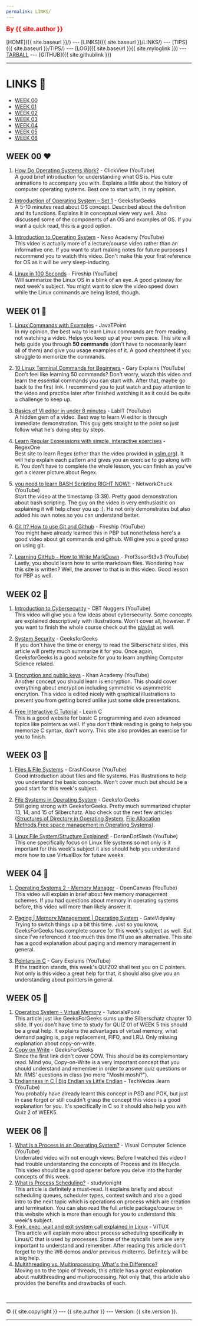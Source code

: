 ```yaml
---
permalink: LINKS/
---
```

<span style="color:red; font-weight:bold; font-size:larger;">By {{ site.author }}</span>
<br><br>
[HOME]({{ site.baseurl }}/) ---
[LINKS]({{ site.baseurl }}/LINKS/) ---
[TIPS]({{ site.baseurl }}/TIPS/) ---
[LOG]({{ site.baseurl }}{{ site.myloglink }}) ---
[TARBALL](https://os.vlsm.org/Log/AdrianRamadhan27.tar.bz2.txt) ---
[GITHUB]({{ site.githublink }})
<br>
<hr>

# LINKS 🔗

- [WEEK 00](#week-00-)
- [WEEK 01](#week-01-)
- [WEEK 02](#week-02-)
- [WEEK 03](#week-03-)
- [WEEK 04](#week-04-)
- [WEEK 05](#week-05-)
- [WEEK 06](#week-06-)


## WEEK 00 ❤
1. [How Do Operating Systems Work?](https://www.youtube.com/watch?v=GjNp0bBrjmU) - ClickView (YouTube)<br>
A good brief introduction for understanding what OS is. Has cute animations to accompany you with. Explains a little about the history of computer operating systems. Best one to start with, in my opinion.

2. [Introduction of Operating System – Set 1](https://www.geeksforgeeks.org/introduction-of-operating-system-set-1/) - GeeksforGeeks<br>
A 5-10 minutes read about OS concept. Described about the definition and its functions. Explains it in conceptual view very well. Also discussed some of the components of an OS and examples of OS. If you want a quick read, this is a good option.

3. [Introduction to Operating System](https://www.youtube.com/watch?v=vBURTt97EkA) - Neso Academy (YouTube)<br>
This video is actually more of a lecture/course video rather than an informative one. If you want to start making notes for future purposes I recommend you to watch this video. Don't make this your first reference for OS as it will be very sleep-inducing. 

4. [Linux in 100 Seconds](https://www.youtube.com/watch?v=rrB13utjYV4) - Fireship (YouTube)<br>
Will summarize the Linux OS in a blink of an eye. A good gateway for next week's subject. You might want to slow the video speed down while the Linux commands are being listed, though. 


## WEEK 01 🧡
1. [Linux Commands with Examples](https://www.javatpoint.com/linux-commands) - JavaTPoint<br>
In my opinion, the best way to learn Linux commands are from reading, not watching a video. Helps you keep up at your own pace. This site will help guide you through **50 commands** (don't have to necessarily learn all of them) and give you usage examples of it. A good cheatsheet if you struggle to memorize the commands.

2. [10 Linux Terminal Commands for Beginners](https://www.youtube.com/watch?v=CpTfQ-q6MPU&) - Gary Explains (YouTube)<br>
Don't feel like learning 50 commands? Don't worry, watch this video and learn the essential commands you can start with. After that, maybe go back to the first link. I recommend you to just watch and pay attention to the video and practice later after finished watching it as it could be quite a challenge to keep up. 

3. [Basics of VI editor in under 8 minutes](https://www.youtube.com/watch?v=-_DvfdgR-LA) - LabIT (YouTube)<br>
A hidden gem of a video. Best way to learn Vi editor is through immediate demonstration. This guy gets straight to the point so just follow what he's doing step by steps.

4. [Learn Regular Expressions with simple, interactive exercises](https://regexone.com/lesson/) - RegexOne<br>
Best site to learn Regex (other than the video provided in [vslm.org](https://osp4diss.vlsm.org/Welcome2GNULinux.html)). It will help explain each pattern and gives you an exercise to go along with it. You don't have to complete the whole lesson, you can finish as you've got a clearer picture about Regex.

5. [you need to learn BASH Scripting RIGHT NOW!!](https://youtu.be/SPwyp2NG-bE?t=219) - NetworkChuck (YouTube)<br>
Start the video at the timestamp (3:39). Pretty good demonstration about bash scripting. The guy on the video is very enthusiastic on explaining it will help cheer you up :). He not only demonstrates but also added his own notes so you can understand better.

6. [Git It? How to use Git and Github](https://www.youtube.com/watch?v=HkdAHXoRtos&) - Fireship (YouTube)<br>
You might have already learned this in PBP but nonetheless here's a good video about git commands and github. Will give you a good grasp on using git.

7. [Learning GitHub - How to Write MarkDown](https://www.youtube.com/watch?v=eJojC3lSkwg) - Prof3ssorSt3v3 (YouTube)<br>
Lastly, you should learn how to write markdown files. Wondering how this site is written? Well, the answer to that is in this video. Good lesson for PBP as well.

## WEEK 02 💛
1. [Introduction to Cybersecurity](https://www.youtube.com/watch?v=ULGILG-ZhO0) - CBT Nuggers (YouTube)<br>
This video will give you a few ideas about cybersecurity. Some concepts are explained descriptively with illustrations. Won't cover all, however. If you want to finish the whole course check out the [playlist](https://www.youtube.com/playlist?list=PLQVJk9oC5JKq15cieChuOU9zFdf-FlnMi) as well.

2. [System Security](https://www.geeksforgeeks.org/system-security/) - GeeksforGeeks <br>
If you don't have the time or energy to read the Silberschatz slides, this article will pretty much summarize it for you. Once again, GeeksforGeeks is a good website for you to learn anything Computer Science related. 

3. [Encryption and public keys](https://www.youtube.com/watch?v=6-JjHa-qLPk) - Khan Academy (YouTube)<br>
Another concept you should learn is encryption. This should cover everything about encryption including symmetric vs asymmetric encrytion. This video is edited nicely with graphical illustrations to prevent you from getting bored unlike just some slide presentations. 

4. [Free Interactive C Tutorial](https://www.learn-c.org) - Learn C<br>
This is a good website for basic C programming and even advanced topics like pointers as well. If you don't think reading is going to help you memorize C syntax, don't worry. This site also provides an exercise for you to finish.

## WEEK 03 💚
1. [Files & File Systems](https://www.youtube.com/watch?v=KN8YgJnShPM) - CrashCourse (YouTube)<br>
Good introduction about files and file systems. Has illustrations to help you understand the basic concepts. Won't cover much but should be a good start for this week's subject.

2. [File Systems in Operating System](https://www.geeksforgeeks.org/file-systems-in-operating-system/) - GeeksforGeeks<br>
Still going strong with GeeksforGeeks. Pretty much summarized chapter 13, 14, and 15 of Silberchatz. Also check out the next few articles ([Structures of Directory in Operating System](https://www.geeksforgeeks.org/structures-of-directory-in-operating-system/), [File Allocation Methods](https://www.geeksforgeeks.org/file-allocation-methods/?ref=lbp),[Free space management in Operating Systems](https://www.geeksforgeeks.org/free-space-management-in-operating-system/)).

3. [Linux File System/Structure Explained!](https://www.youtube.com/watch?v=HbgzrKJvDRw) - DorianDotSlash (YouTube)<br>
This one specifically focus on Linux file systems so not only is it important for this week's subject it also should help you understand more how to use VirtualBox for future weeks.

## WEEK 04 💙
1. [Operating Systems 2 - Memory Manager](https://www.youtube.com/watch?v=qdkxXygc3rE) - OpenCanvas (YouTube)<br>
This video will explain in brief about few memory management schemes. If you had questions about memory in operating systems before, this video will more than likely answer it.

2. [Paging | Memory Management | Operating System](https://www.google.com/url?sa=t&rct=j&q=&esrc=s&source=web&cd=&cad=rja&uact=8&ved=2ahUKEwi8jtyHv8D6AhXx8DgGHZrTAbwQFnoECE8QAQ&url=https%3A%2F%2Fwww.gatevidyalay.com%2Fpaging-memory-management-operating-system%2F&usg=AOvVaw2WD79q768m2XbpqcinL936) - GateVidyalay<br>
Trying to switch things up a bit this time. Just so you know, GeeksForGeeks has complete source for this week's subject as well. But since I've referenced it too much this time I'll use an alternative. This site has a good explanation about paging and memory management in general.

3. [Pointers in C](https://www.youtube.com/watch?v=mw1qsMieK5c) - Gary Explains (YouTube) <br>
If the tradition stands, this week's QUIZ02 shall test you on C pointers. Not only is this video a great help for that, it should also give you an understanding about pointers in general. 

## WEEK 05 💜
1. [Operating System - Virtual Memory](https://www.tutorialspoint.com/operating_system/os_virtual_memory.htm) - TutorialsPoint <br>
This article just like GeeksForGeeks sums up the Silberschatz chapter 10 slide. If you don't have time to study for QUIZ 01 of WEEK 5 this should be a great help. It explains the advantages of virtual memory, what demand paging is, page replacement, FIFO, and LRU. Only missing explanation about copy-on-write.
2. [Copy on Write](https://www.geeksforgeeks.org/copy-on-write/) - GeeksForGeeks <br>
Since the first link didn't cover COW. This should be its complementary read. Mind you, Copy-on-Write is a very important concept that you should understand and remember in order to answer quiz questions or Mr. RMS' questions in class (no more "Moshi moshi?").
3. [Endianness in C | Big Endian vs Little Endian](https://www.youtube.com/watch?v=a9lVoThjV7o) - TechVedas .learn (YouTube) <br> 
You probably have already learnt this concept in PSD and POK, but just in case forgot or still couldn't grasp the concept this video is a good explanation for you. It's specifically in C so it should also help you with Quiz 2 of WEEK5. 


## WEEK 06 🤎
1. [What is a Process in an Operating System?](https://www.youtube.com/watch?v=vLwMl9qK4T8) - Visual Computer Science (YouTube) <br>
Underrated video with not enough views. Before I watched this video I had trouble understanding the concepts of Process and its lifecycle. This video should be a good opener before you delve into the harder concepts of this week. 
2. [What is Process Scheduling?](https://www.studytonight.com/operating-system/process-scheduling) - studytonight <br>
This article is definitely a must-read. It explains briefly and about scheduling queues, scheduler types, context switch and also a good intro to the next topic which is operations on process which are creation and termination. You can also read the full article package/course on this website which is more than enough for you to understand this week's subject.
3. [Fork, exec, wait and exit system call explained in Linux](https://vitux.com/fork-exec-wait-and-exit-system-call-explained-in-linux/) - VITUX  <br>
This article will explain more about process scheduling specifically  in Linus/C that is used by processes. Some of the syscalls here are very important to understand and remember.  After reading this article don't forget to try the W6 demos and/or previous midterms. Definitely will be a big help.
4. [Multithreading vs. Multiprocessing: What's the Difference?](https://www.indeed.com/career-advice/career-development/multithreading-vs-multiprocessing) <br>
Moving on to the topic of threads, this article has a great explanation about multithreading and multiprocessing. Not only that, this article also provides the benefits and drawbacks of each. 


<br>
<hr>
&copy; {{ site.copyright }} --- {{ site.author }} --- Version: {{ site.version }}.
<hr>
<br>
